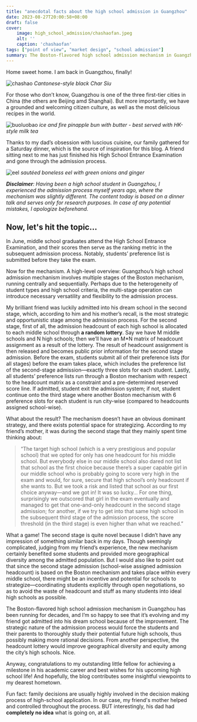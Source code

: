 ```yaml
---
title: "anecdotal facts about the high school admission in Guangzhou"
date: 2023-08-27T20:00:58+08:00
draft: false
cover:
    image: high_school_admission/chashaofan.jpeg
    alt: ''
    caption: 'chashaofan'
tags: ["point of view", "market design", "school admission"]
summary: The Boston-flavored high school admission mechanism in Guangzhou has been running for decades, and I’m so happy to see that it’s evolving and my friend got admitted into his dream school because of the improvement.
---
```


Home sweet home. I am back in Guangzhou, finally!

![chashao](/high_school_admission/chashao.jpeg)
*Cantonese-style black Char Siu*

For those who don’t know, Guangzhou is one of the three first-tier cities in China (the others are Beijing amd Shanghai). But more importantly, we have a grounded and welcoming citizen culture, as well as the most delicious recipes in the world.

![buoluobao](/high_school_admission/buoluobao.jpeg)
*ice and fire pinapple bun with butter - best served with HK-style milk tea*

Thanks to my dad’s obsession with luscious cuisine, our family gathered for a Saturday dinner, which is the source of inspiration for this blog. A friend sitting next to me has just finished his High School Entrance Examination and gone through the admission process.



![eel](/high_school_admission/eel.jpeg)
*sautéed boneless eel with green onions and ginger*

***Disclaimer**: Having been a high school student in Guangzhou, I experienced the admission process myself years ago, where the mechanism was slightly different. The content today is based on a dinner talk and serves only for research purposes. In case of any potential mistakes, I apologize beforehand.*

## Now, let's hit the topic...

In June, middle school graduates attend the High School Entrance Examination, and their scores then serve as the ranking metric in the subsequent admission process. Notably, students’ preference list is submitted before they take the exam.

Now for the mechanism. A high-level overview: Guangzhou’s high school admission mechanism involves multiple stages of the Boston mechanism, running centrally and sequentially. Perhaps due to the heterogeneity of student types and high school criteria, the multi-stage operation can introduce necessary versatility and flexibility to the admission process.

My brilliant friend was luckily admitted into his dream school in the second stage, which, according to him and his mother’s recall, is the most strategic and opportunistic stage among the admission process. For the second stage, first of all, the admission headcount of each high school is allocated to each middle school through **a random lottery**. Say we have M middle schools and N high schools; then we’ll have an M*N matrix of headcount assignment as a result of the lottery. The result of headcount assignment is then released and becomes public prior information for the second stage admission. Before the exam, students submit all of their preference lists (for all stages) before the exam takes place, which includes the preference list of the second-stage admission—exactly three slots for each student. Lastly, all students’ preference lists run through a Boston mechanism with respect to the headcount matrix as a constraint and a pre-determined reserved score line. If admitted, student exit the admission system; if not, student continue onto the third stage where another Boston mechanism with 6 preference slots for each student is run city-wise (compared to headcounts assigned school-wise).

What about the result? The mechanism doesn’t have an obvious dominant strategy, and there exists potential space for strategizing. According to my friend’s mother, it was during the second stage that they mainly spent time thinking about:

>  “The target high school (which is a very prestigious and popular school) that we opted for only has one headcount for his middle school. But everybody else in our middle school also dared not list that school as the first choice because there’s a super capable girl in our middle school who is probably going to score very high in the exam and would, for sure, secure that high school’s only headcount if she wants to. But we took a risk and listed that school as our first choice anyway—and we got in! It was so lucky… For one thing, surprisingly we outscored that girl in the exam eventually and managed to get that one-and-only headcount in the second stage admission; for another, if we try to get into that same high school in the subsequent third stage of the admission process, the score threshold (in the third stage) is even higher than what we reached.”

What a game! The second stage is quite novel because I didn’t have any impression of something similar back in my days. Though seemingly complicated, judging from my friend’s experience, the new mechanism certainly benefited some students and provided more geographical diversity among the admitted population. But I would also like to point out that since the second stage admission (school-wise assigned admission headcount) is based on the Boston mechanism and takes place within every middle school, there might be an incentive and potential for schools to strategize—coordinating students explicitly through open negotiations, so as to avoid the waste of headcount and stuff as many students into ideal high schools as possible.

The Boston-flavored high school admission mechanism in Guangzhou has been running for decades, and I’m so happy to see that it’s evolving and my friend got admitted into his dream school because of the improvement. The strategic nature of the admission process would force the students and their parents to thoroughly study their potential future high schools, thus possibly making more rational decisions. From another perspective, the headcount lottery would improve geographical diversity and equity among the city’s high schools. Nice.

Anyway, congratulations to my outstanding little fellow for achieving a milestone in his academic career and best wishes for his upcoming high school life! And hopefully, the blog contributes some insightful viewpoints to my dearest hometown.

Fun fact: family decisions are usually highly involved in the decision making process of high-school application. In our case, my friend's mother helped and controlled throughout the process. BUT interestingly, his dad had **completely no idea** what is going on, at all.
